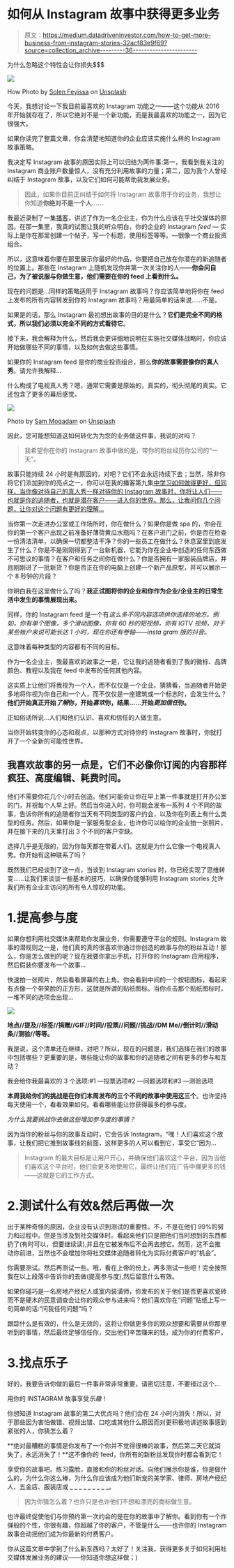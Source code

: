 # 如何从 Instagram 故事中获得更多业务

> 原文：<https://medium.datadriveninvestor.com/how-to-get-more-business-from-instagram-stories-32acf83e9f69?source=collection_archive---------36----------------------->

为什么忽略这个特性会让你损失$$$

![](img/b2da84cec89c9c976697fcea1d00fd94.png)

How Photo by [Solen Feyissa](https://unsplash.com/@solenfeyissa?utm_source=medium&utm_medium=referral) on [Unsplash](https://unsplash.com?utm_source=medium&utm_medium=referral)

今天，我想讨论一下我目前最喜欢的 Instagram 功能之一——这个功能从 2016 年开始就存在了，所以它绝对不是一个新功能，而是我最喜欢的功能之一，因为它很强大。

如果你读完了整篇文章，你会清楚地知道你的企业应该实施什么样的 Instagram 故事策略。

我决定写 Instagram 故事的原因实际上可以归结为两件事:第一，我看到我关注的 Instagram 商业账户数量惊人，没有充分利用故事的力量；第二，因为我个人曾经纠结于 Instagram 故事，以及它们如何可能帮助我发展业务。

> 因此，如果你目前正纠结于如何将 Instagram 故事用于你的业务，我想让你知道**你绝对不是一个人……**

我最近录制了一集[播客](https://podcasts.apple.com/us/podcast/why-should-you-even-care-about-social-media/id1519675410?i=1000479365935)，讲述了作为一名企业主，你为什么应该在乎社交媒体的原因。在那一集里，我真的试图让我的听众明白，你的企业的 Instagram *feed* — 实际上是你在那里创建一个帖子，写一个标题，使用标签等等。—很像一个商业投资组合。

所以，这意味着你要在那里展示你最好的作品，你要把自己放在你潜在的新追随者的位置上。那些在 Instagram 上随机发现你并第一次关注你的人——**你会问自己，为了被说服与你做生意，他们需要在你的 feed 上看到什么。**

现在的问题是…同样的策略适用于 Instagram 故事吗？你应该简单地将你在 feed 上发布的所有内容转发到你的 Instagram 故事吗？用最简单的话来说……不是。

如果是的话，那么 Instagram 最初想出故事的目的是什么？**它们是完全不同的格式，所以我们必须以完全不同的方式看待它**。

接下来，我会解释为什么，然后我会更详细地说明在实施社交媒体战略时，你应该开始做哪些不同的事情，以及如何去做这些事情。

如果你的 Instagram feed 是你的商业投资组合，那么**你的故事需要像你的真人秀**。请允许我解释…

什么构成了电视真人秀？嗯，通常它需要是原始的，真实的，彻头彻尾的真实。它还包含了更多的幕后感觉。

![](img/6d5a0451608d4c75c2a877430f915146.png)

Photo by [Sam Moqadam](https://unsplash.com/@itssammoqadam?utm_source=medium&utm_medium=referral) on [Unsplash](https://unsplash.com?utm_source=medium&utm_medium=referral)

因此，您可能想知道这如何转化为为您的业务做这件事，我说的对吗？

> 我希望你在你的 Instagram 故事中做的是，带你的粉丝经历你公司的“一天”。

故事只能持续 24 小时是有原因的，对吧？它们不会永远持续下去；当然，除非你将它们添加到你的亮点之一，你可以在我的播客第九集[中学习如何做得更好，但同样，当你像对待自己的真人秀一样对待你的 Instagram 故事时，你将让人们——也就是你的追随者，也就是潜在客户——进入你的世界。那么，让我问你几个问题，让你对这个问题有更好的理解…](https://podcasts.apple.com/us/podcast/how-to-use-instagram-highlights/id1519675410?i=1000488452722)

当你第一次走进办公室或工作场所时，你在做什么？如果你是做 spa 的，你会在你的第一个客户出现之前准备好薄荷黄瓜水瓶吗？在客户进门之前，你是否在检查一份清洁清单，以确保一切都整洁干净？你的一些员工在做什么？休息室里到底发生了什么？你是不是刚刚得到了一台新机器，它能为你在企业中创造的任何东西做不可思议的事情？在客户和任务之间你在做什么？你是否拥有一家服装品牌店，并且刚刚进了一批新货？你是否正在你的电脑上创建一个新产品原型，并可以展示一个 8 秒钟的片段？

你明白我在这里做什么了吗？**我正试图将你的企业和你作为企业/企业主的日常生活中发生的事情展现出来。**

同样，你的 Instagram feed 是一个有*这么多不同内容选项供你选择的地方。例如，你有单个图像，多个滑动图像，你有 60 秒的短视频，你有 IGTV 视频，对于某些帐户来说可能长达 1 小时，现在你还有卷轴——insta gram 版的抖音。*

这意味着每种类型的内容都有不同的目标。

作为一名企业主，我最喜欢的故事之一是，它让我的追随者看到了我的徽标、品牌颜色、教程以及我在 feed 中发布的任何其他内容。

这实质上让他们将我视为一个人，而不仅仅是一个企业。猜猜看，当追随者开始更多地将你视为你自己和一个人，而不仅仅是一座建筑或一个标志时，会发生什么？**他们开始真正开始*了解*你，开始*喜欢*你，结果……开始*更加信任*你。**

正如俗话所说…人们和他们认识、喜欢和信任的人做生意。

当你开始转变你的心态和观点，以那种方式对待你的 Instagram 故事时，你就打开了一个全新的可能性世界。

## 我喜欢故事的另一点是，它们不必像你订阅的内容那样疯狂、高度编辑、耗费时间。

他们不需要你花几个小时去创造。他们可能会让你在早上第一件事就是打开办公室的门，并祝每个人早上好。然后当你进入时，你可能会发布一系列 4 个不同的故事，告诉你所有的追随者你当天有不同类型的客户约会，以及你在列表上有什么类型的任务。然后，如果你是一家服务型企业，也许你可以给你的企业拍一张照片，并在接下来的几天里打出 3 个不同的客户空缺。

选择几乎是无限的，因为你每天都在带着人们。这就是为什么它像一个电视真人秀。你开始有这种联系了吗？

既然我们已经谈到了这一点，当谈到 Instagram stories 时，你已经实现了思维转变……让我们来谈谈一些基本的技巧，以确保你能够利用 Instagram stories 允许我们所有企业主访问的所有令人惊叹的功能。

# 1.提高参与度

如果你想利用社交媒体来帮助你发展业务，你需要遵守平台的规则。Instagram 故事的潜规则之一是，他们真的真的很喜欢你通过你创造的故事与你的粉丝互动！那么，你是怎么做到的呢？现在我要你拿出手机，打开你的 Instagram 应用程序，然后假装你要发布一个故事…

快速拍一张照片，然后看看屏幕的右上角。你会看到中间的一个按钮图标，看起来有点像一个带笑脸的正方形，这就是所谓的贴纸图标。当你点击那个贴纸图标时，一堆不同的选项会出现…

![](img/253ed847d5e4b74889984a11e5be2185.png)

**地点//提及//标签//捐赠//GIF//时间//投票//问题//挑战//DM Me//倒计时//滑动条//测验//等等。**

我是说，这个清单还在继续，对吧？所以，现在的问题是，我们选择在我们的故事中包括哪些？更重要的是，哪些能让你的故事和你的追随者之间有更多的参与和互动？

我会给你我最喜欢的 3 个选项:#1 —投票选项#2 —问题选项和#3 —测验选项

**本周我给你们的挑战是在你们本周发布的三个不同的故事中使用这三个**。也许坚持每天使用一个，看看效果如何。看看哪些能让你获得最多的参与度。

*为什么我要挑战你去做这些增加参与度的事情？*

因为当你的粉丝与你的故事互动时，它会告诉 Instagram，“嘿！人们喜欢这个故事，让我们把它推到故事线的前面，这样更多的人可以看到它，享受它“因为…

> Instagram 的最大目标是让用户开心，并确保他们喜欢这个平台，因为当他们喜欢这个平台时，他们会更多地使用它，最终让他们在广告中赚更多的钱——这就是它的工作方式。

# 2.测试什么有效&然后再做一次

出于某种奇怪的原因，企业没有认识到测试的重要性。不，不是在他们 99%的努力和过程中。但是当涉及到社交媒体时。看起来他们只是把他们当时想到的东西都扔了(有时可以，但要继续读),并且在它被发布后不会再去想它。然而，这不会推动你前进，当然也不会增加你将社交媒体追随者转化为实际付费客户的“机会”。

你需要测试。然后再测试一些。哦，看在上帝的份上，再多测试一些吧！完全按照我在以上段落中告诉你的去做(提高参与度),然后留意什么有效。

如果你碰巧是一名房地产经纪人或室内装潢师，你发布的关于他们是否更喜欢瓷砖而不是硬木的民意调查会让你的观众参与进来吗？他们喜欢你在“问题”贴纸上写一句简单的话:“问我任何问题”吗？

跟踪什么是有效的，什么是无效的，这将让你做更多你的观众想要和需要从你那里听到的事情，然后最终足够信任你，交出他们辛苦赚来的钱，成为你的付费客户。

# 3.找点乐子

好的，我要告诉你做的最后一件事非常非常重要，请密切注意，不要错过这个…

用你的 INSTAGRAM 故事享受*乐趣*！

你想知道 Instagram 故事的第二大优点吗？他们会在 24 小时内消失！所以，对于那些因为害怕做错、视频出错、口吃或其他什么原因而对更积极地讲述故事感到紧张的人，你猜怎么着？

**绝对最糟糕的事情是你发布了一个你并不觉得很棒的故事，然后第二天它就消失了，永远消失了！**这不像你的 feed，你所有的新粉丝发现你时都会看到它！

享受你的故事吧。练习露脸，直接和你的粉丝对话。向他们展示你是谁，你是做什么的，为什么你这么棒，为什么你应该成为他们新宠的美学家、律师、房地产经纪人、五金店、服装店或 _ _ _ _ _ _ _ _ _。

> 因为你猜怎么着？也许只是也许他们不想和漂亮的商标做生意。

也许最终促使他们与你预约第一次约会的是在你的故事中了解你。看到你有一个炸弹般的个性，你很有趣，你超越了你的客户，不管是什么——也许你的 Instagram 故事会动摇他们成为你最新的付费客户。

你从这篇文章中学到了什么新东西吗？太好了！关注我，获得更多关于如何利用社交媒体发展业务的建议——你知道你想这样做；)